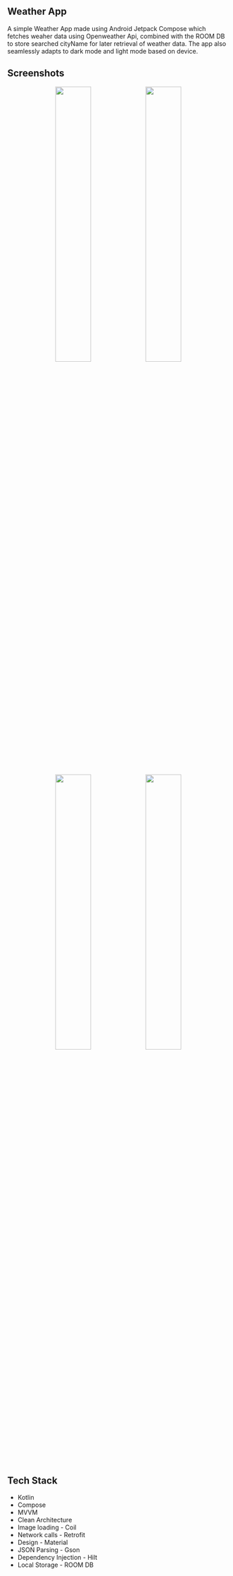 ## Weather App
 A simple Weather App made using Android Jetpack Compose which fetches weaher data using Openweather Api, combined with the ROOM DB to store searched cityName for later retrieval of weather data.
 The app also seamlessly adapts to dark mode and light mode based on device.

 ## Screenshots

<div align="center">
<div>
<img src="https://github.com/prasidhanchan/Weath!er/assets/92362239/9f7b531c-691f-43fa-a1c4-30a8415c3d08" width="40%" />
<img src="https://github.com/prasidhanchan/Weather/assets/92362239/806b2d92-ec80-4a08-a92c-2eff6b375573" width="40%" />
<img src="https://github.com/prasidhanchan/Weather/assets/92362239/806b2d92-ec80-4a08-a92c-2eff6b375573" width="40%" />
<img src="https://github.com/prasidhanchan/Weather/assets/92362239/c6871790-1eca-40e9-85fc-d30ee60da47d" width="40%" />
</div>
</div>

 ## Tech Stack
 * Kotlin
 * Compose
 * MVVM
 * Clean Architecture
 * Image loading - Coil
 * Network calls - Retrofit
 * Design - Material
 * JSON Parsing - Gson
 * Dependency Injection - Hilt
 * Local Storage - ROOM DB
